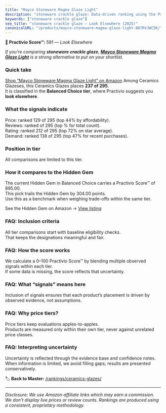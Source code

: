 ```yaml
---
title: "Mayco Stoneware Magma Glaze Light"
description: "stoneware crackle glaze: Data-driven ranking using the Practivio Score™. Positioned by quality, value, demand, findability, momentum."
keywords: ["stoneware crackle glaze"]
seo_title: "stoneware crackle glaze — Look Elsewhere (2025)"
canonicalURL: "/products/mayco-stoneware-magma-glaze-light-B07RVJWC5K/"
---
```


**🚫 Practivio Score™:** 591 — _Look Elsewhere_


*If you're comparing **stoneware crackle glaze**, **[Mayco Stoneware Magma Glaze Light](https://www.amazon.com/dp/B07RVJWC5K?tag=practivio-20)** is a strong alternative to put on your shortlist.*
### Quick take
[Shop “Mayco Stoneware Magma Glaze Light” on Amazon](https://www.amazon.com/dp/B07RVJWC5K?tag=practivio-20)
Among Ceramics Glazeses, this Ceramics Glazes places **237 of 295**.  
It is classified in the **Balanced Choice tier**, where Practivio suggests you **look elsewhere**.

### What the signals indicate
Price: ranked 129 of 295 (top 44% by affordability).  
Reviews: ranked  of 295 (top % for total count).  
Rating: ranked 212 of 295 (top 72% on star average).  
Demand: ranked 138 of 295 (top 47% for recent purchases).

### Position in tier
All comparisons are limited to this tier.

### How it compares to the Hidden Gem
The current Hidden Gem in Balanced Choice carries a Practivio Score™ of 895.00.  
This pick trails the Hidden Gem by 304.00 points.  
Use this as a benchmark when weighing trade-offs within the same tier.  

See the Hidden Gem on Amazon → [View listing](https://www.amazon.com/dp/B08C49TD2Q?tag=practivio-20)

### FAQ: Inclusion criteria
All tier comparisons start with baseline eligibility checks.  
That keeps the designations meaningful and fair.

### FAQ: How the score works
We calculate a 0–100 Practivio Score™ by blending multiple observed signals within each tier.  
If some data is missing, the score reflects that uncertainty.

### FAQ: What “signals” means here
Inclusion of signals ensures that each product’s placement is driven by observed evidence, not assumptions.

### FAQ: Why price tiers?
Price tiers keep evaluations apples-to-apples.  
Products are measured only within their own tier, never against unrelated price classes.

### FAQ: Interpreting uncertainty
Uncertainty is reflected through the evidence base and confidence notes.  
When information is limited, we avoid filling gaps; results are presented conservatively.


🏷️ **Back to Master:** [/rankings/ceramics-glazes/](/rankings/ceramics-glazes/)

---
_Disclosure: We use Amazon affiliate links which may earn a commission. We don’t display live prices or review counts. Rankings are produced using a consistent, proprietary methodology._
